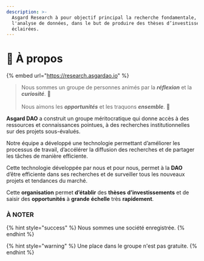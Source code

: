 ```yaml
---
description: >-
  Asgard Research à pour objectif principal la recherche fondamentale, et
  l'analyse de données, dans le but de produire des thèses d’investissement
  éclairées.
---
```


# 🤔 À propos

{% embed url="https://research.asgardao.io" %}

> Nous sommes un groupe de personnes animés par la _**réflexion**_ et la _**curiosité**_. :brain:\
> \
> Nous aimons les _**opportunités**_ et les traquons _**ensemble**_. :dart:

**Asgard DAO** a construit un groupe méritocratique qui donne accès à des ressources et connaissances pointues, à des recherches institutionnelles sur des projets sous-évalués.

Notre équipe a développé une technologie permettant d’améliorer les processus de travail, d’accélérer la diffusion des recherches et de partager les tâches de manière efficiente.

Cette technologie développée par nous et pour nous, permet à la **DAO** d’être efficiente dans ses recherches et de surveiller tous les nouveaux projets et tendances du marché.

Cette **organisation** permet **d’établir** des **thèses** **d’investissements** et de saisir des **opportunités** à **grande** **échelle** très **rapidement**.

### À NOTER

{% hint style="success" %}
Nous sommes une société enregistrée.
{% endhint %}

{% hint style="warning" %}
Une place dans le groupe n'est pas gratuite.
{% endhint %}

